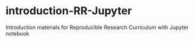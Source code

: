 # introduction-RR-Jupyter
Introduction materials for Reproducible Research Curriculum with Jupyter notebook
